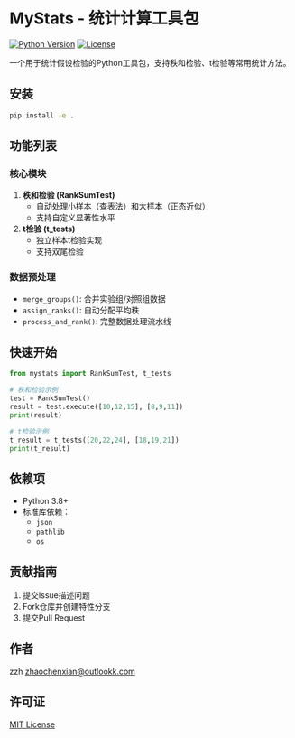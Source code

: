 # MyStats - 统计计算工具包

[![Python Version](https://img.shields.io/badge/python-3.8%2B-blue)](https://www.python.org/)
[![License](https://img.shields.io/badge/license-MIT-green)](LICENSE)

一个用于统计假设检验的Python工具包，支持秩和检验、t检验等常用统计方法。

## 安装

```bash
pip install -e .
```

## 功能列表

### 核心模块
1. **秩和检验 (RankSumTest)**
   - 自动处理小样本（查表法）和大样本（正态近似）
   - 支持自定义显著性水平
2. **t检验 (t_tests)**
   - 独立样本t检验实现
   - 支持双尾检验

### 数据预处理
- `merge_groups()`: 合并实验组/对照组数据
- `assign_ranks()`: 自动分配平均秩
- `process_and_rank()`: 完整数据处理流水线

## 快速开始

```python example.py
from mystats import RankSumTest, t_tests

# 秩和检验示例
test = RankSumTest()
result = test.execute([10,12,15], [8,9,11])
print(result)

# t检验示例
t_result = t_tests([20,22,24], [18,19,21])
print(t_result)
```


## 依赖项
- Python 3.8+
- 标准库依赖：
  - `json`
  - `pathlib`
  - `os`

## 贡献指南
1. 提交Issue描述问题
2. Fork仓库并创建特性分支
3. 提交Pull Request

## 作者
zzh <zhaochenxian@outlookk.com>

## 许可证
[MIT License](LICENSE)